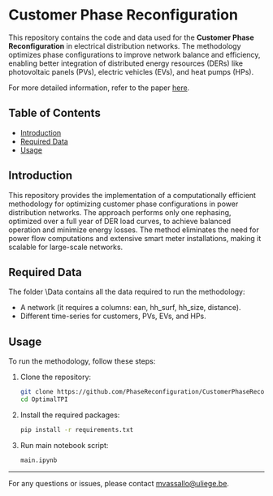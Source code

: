 # Customer Phase Reconfiguration
This repository contains the code and data used for the **Customer Phase Reconfiguration** in electrical distribution networks. The methodology optimizes phase configurations to improve network balance and efficiency, enabling better integration of distributed energy resources (DERs) like photovoltaic panels (PVs), electric vehicles (EVs), and heat pumps (HPs).

For more detailed information, refer to the paper [here](https://orbi.uliege.be/handle/2268/327465).

## Table of Contents
- [Introduction](#introduction)
- [Required Data](#requireddata)
- [Usage](#usage)

## Introduction
This repository provides the implementation of a computationally efficient methodology for optimizing customer phase configurations in power distribution networks. The approach performs only one rephasing, optimized over a full year of DER load curves, to achieve balanced operation and minimize energy losses. The method eliminates the need for power flow computations and extensive smart meter installations, making it scalable for large-scale networks.

## Required Data
The folder \Data contains all the data required to run the methodology:
- A network (it requires a columns: ean, hh_surf, hh_size, distance).
- Different time-series for customers, PVs, EVs, and HPs.

## Usage
To run the methodology, follow these steps:

1. Clone the repository:
   ```bash
   git clone https://github.com/PhaseReconfiguration/CustomerPhaseReconfiguration.git
   cd OptimalTPI

2. Install the required packages:
   ```bash
   pip install -r requirements.txt

3. Run main notebook script:
   ```bash
   main.ipynb

***

For any questions or issues, please contact mvassallo@uliege.be.
